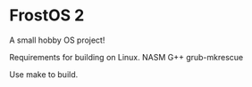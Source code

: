 # FrostOS 2
A small hobby OS project!

Requirements for building on Linux.
  NASM
  G++
  grub-mkrescue

Use make to build.

